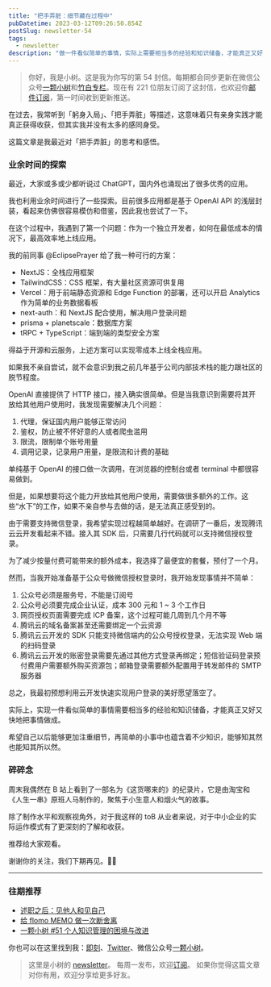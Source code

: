 ```yaml
---
title: "把手弄脏：细节藏在过程中"
pubDatetime: 2023-03-12T09:26:50.854Z
postSlug: newsletter-54
tags:
  - newsletter
description: "做一件看似简单的事情，实际上需要相当多的经验和知识储备，才能真正又好又快地把事情做成。"
---
```


> 你好，我是小树。这是我为你写的第 54 封信。每期都会同步更新在微信公众号[一颗小树](https://weixin.sogou.com/weixin?query=a_warm_tree)和[竹白专栏](https://xiaoshu.zhubai.love)。现在有 221 位朋友订阅了这封信，也欢迎你[邮件订阅](https://xiaoshu.zhubai.love)，第一时间收到更新推送。

在过去，我常听到「躬身入局」、「把手弄脏」等描述，这意味着只有亲身实践才能真正获得收获，但其实我并没有太多的感同身受。

这篇文章是我最近对「把手弄脏」的思考和感悟。

### 业余时间的探索

最近，大家或多或少都听说过 ChatGPT，国内外也涌现出了很多优秀的应用。

我也利用业余时间进行了一些探索。目前很多应用都是基于 OpenAI API 的浅层封装，看起来仿佛很容易模仿和借鉴，因此我也尝试了一下。

在这个过程中，我遇到了第一个问题：作为一个独立开发者，如何在最低成本的情况下，最高效率地上线应用。

我的前同事 @EclipsePrayer 给了我一种可行的方案：

- NextJS：全栈应用框架
- TailwindCSS：CSS 框架，有大量社区资源可供复用
- Vercel：用于前端静态资源和 Edge Function 的部署，还可以开启 Analytics 作为简单的业务数据看板
- next-auth：和 NextJS 配合使用，解决用户登录问题
- prisma + planetscale：数据库方案
- tRPC + TypeScript：端到端的类型安全方案

得益于开源和云服务，上述方案可以实现零成本上线全栈应用。

如果我不亲自尝试，就不会意识到我之前几年基于公司内部技术栈的能力跟社区的脱节程度。

OpenAI 直接提供了 HTTP 接口，接入确实很简单。但是当我意识到需要将其开放给其他用户使用时，我发现需要解决几个问题：

1. 代理，保证国内用户能够正常访问
2. 鉴权，防止被不怀好意的人或者爬虫滥用
3. 限流，限制单个账号用量
4. 调用记录，记录用户用量，是限流和计费的基础

单纯基于 OpenAI 的接口做一次调用，在浏览器的控制台或者 terminal 中都很容易做到。

但是，如果想要将这个能力开放给其他用户使用，需要做很多额外的工作。这些“水下”的工作，如果不亲自参与去做的话，是无法真正感受到的。

由于需要支持微信登录，我希望实现过程越简单越好。在调研了一番后，发现腾讯云云开发看起来不错。接入其 SDK 后，只需要几行代码就可以支持微信授权登录。

为了减少按量付费可能带来的额外成本，我选择了最便宜的套餐，预付了一个月。

然而，当我开始准备基于公众号做微信授权登录时，我开始发现事情并不简单：

1. 公众号必须是服务号，不能是订阅号
2. 公众号必须要完成企业认证，成本 300 元和 1 ~ 3 个工作日
3. 网页授权页面需要完成 ICP 备案，这个过程可能几周到几个月不等
4. 腾讯云的域名备案甚至还需要绑定一个云资源
5. 腾讯云云开发的 SDK 只能支持微信端内的公众号授权登录，无法实现 Web 端的扫码登录
6. 腾讯云云开发的账密登录需要先通过其他方式登录再绑定；短信验证码登录预付费用户需要额外购买资源包；邮箱登录需要额外配置用于转发邮件的 SMTP 服务器

总之，我最初预想利用云开发快速实现用户登录的美好愿望落空了。

实际上，实现一件看似简单的事情需要相当多的经验和知识储备，才能真正又好又快地把事情做成。

希望自己以后能够更加注重细节，再简单的小事中也蕴含着不少知识，能够知其然也能知其所以然。

### 碎碎念

周末我偶然在 B 站上看到了一部名为《这货哪来的》的纪录片，它是由淘宝和《人生一串》原班人马制作的，聚焦于小生意人和烟火气的故事。

除了制作水平和观察视角外，对于我这样的 toB 从业者来说，对于中小企业的实际运作模式有了更深刻的了解和收获。

推荐给大家观看。

谢谢你的关注，我们下期再见。👋🏻

---

### 往期推荐

- [述职之后：见他人和见自己](https://mp.weixin.qq.com/s/Y0y-xW465GP5CLCfFKWJ6g)
- [给 flomo MEMO 做一次断舍离](https://mp.weixin.qq.com/s/L6DVfyfhCOqEcDLH31giAw)
- [一颗小树 #51 个人知识管理的困境与改进](https://mp.weixin.qq.com/s/kPeKgRTkefrodqnl_UUtpg)

你也可以在这里找到我：[即刻](https://okjk.co/3Vsn5T)、[Twitter](https://twitter.com/yeshu_in_future)、微信公众号[一颗小树](https://weixin.sogou.com/weixin?query=a_warm_tree)。

> 这里是小树的 [newsletter](https://xiaoshu.zhubai.love)。 每周一发布，欢迎[订阅](https://xiaoshu.zhubai.love)。
> 如果你觉得这篇文章对你有用，欢迎分享给更多好友。
